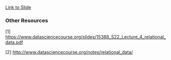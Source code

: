 [Link to Slide](https://docs.google.com/presentation/d/1FaIJHUcx2xGKhoGb_-cDXtpChrSdBDgu/edit#slide=id.p1)

### Other Resources
[1] https://www.datasciencecourse.org/slides/15388_S22_Lecture_4_relational_data.pdf

[2] http://www.datasciencecourse.org/notes/relational_data/
